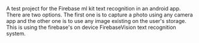 A test project for the Firebase ml kit text recognition in an android app.
There are two options. The first one is to capture a photo using any camera app and the other one is to use any image existing on the user's storage.
This is using the firebase's on device FirebaseVision text recognition system.
